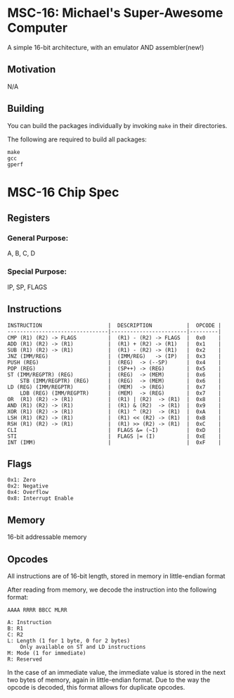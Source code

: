 # MSC-16: Michael's Super-Awesome Computer

A simple 16-bit architecture, with an emulator AND assembler(new!)

## Motivation

N/A

## Building

You can build the packages individually by invoking `make` in their directories.

The following are required to build all packages:

```
make
gcc
gperf
```

# MSC-16 Chip Spec

## Registers

### General Purpose:
A, B, C, D

### Special Purpose:
IP, SP, FLAGS

## Instructions

```
INSTRUCTION                     |  DESCRIPTION           |  OPCODE |
--------------------------------|------------------------|---------|
CMP (R1) (R2) -> FLAGS          |  (R1) - (R2) -> FLAGS  |  0x0    |
ADD (R1) (R2) -> (R1)           |  (R1) + (R2) -> (R1)   |  0x1    |
SUB (R1) (R2) -> (R1)           |  (R1) - (R2) -> (R1)   |  0x2    |
JNZ (IMM/REG)                   |  (IMM/REG)   -> (IP)   |  0x3    |
PUSH (REG)                      |  (REG)  -> (--SP)      |  0x4    |
POP (REG)                       |  (SP++) -> (REG)       |  0x5    |
ST (IMM/REGPTR) (REG)           |  (REG)  -> (MEM)       |  0x6    |
    STB (IMM/REGPTR) (REG)      |  (REG)  -> (MEM)       |  0x6    |
LD (REG) (IMM/REGPTR)           |  (MEM)  -> (REG)       |  0x7    |
    LDB (REG) (IMM/REGPTR)      |  (MEM)  -> (REG)       |  0x7    |
OR  (R1) (R2) -> (R1)           |  (R1) | (R2)  -> (R1)  |  0x8    |
AND (R1) (R2) -> (R1)           |  (R1) & (R2)  -> (R1)  |  0x9    |
XOR (R1) (R2) -> (R1)           |  (R1) ^ (R2)  -> (R1)  |  0xA    |
LSH (R1) (R2) -> (R1)           |  (R1) << (R2) -> (R1)  |  0xB    |
RSH (R1) (R2) -> (R1)           |  (R1) >> (R2) -> (R1)  |  0xC    |
CLI                             |  FLAGS &= (~I)         |  0xD    |
STI                             |  FLAGS |= (I)          |  0xE    |
INT (IMM)                       |                        |  0xF    |
```

## Flags

```
0x1: Zero
0x2: Negative
0x4: Overflow
0x8: Interrupt Enable
```

## Memory

16-bit addressable memory

## Opcodes

All instructions are of 16-bit length, stored in memory in little-endian format

After reading from memory, we decode the instruction into the following format:

```
AAAA RRRR BBCC MLRR

A: Instruction
B: R1
C: R2
L: Length (1 for 1 byte, 0 for 2 bytes)
    Only available on ST and LD instructions
M: Mode (1 for immediate)
R: Reserved
```

In the case of an immediate value, the immediate value is stored in the next
two bytes of memory, again in little-endian format. Due to the way the opcode
is decoded, this format allows for duplicate opcodes.

